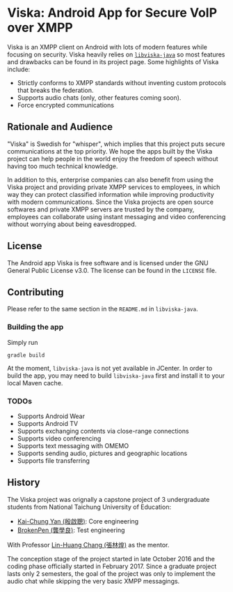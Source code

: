 Viska: Android App for Secure VoIP over XMPP
============================================

Viska is an XMPP client on Android with lots of modern features while focusing
on security. Viska heavily relies on
[`libviska-java`](https://github.com/seamlik/libviska-java) so most features and
drawbacks can be found in its project page. Some highlights of Viska include:

* Strictly conforms to XMPP standards without inventing custom protocols that
  breaks the federation.
* Supports audio chats (only, other features coming soon).
* Force encrypted communications

## Rationale and Audience

"Viska" is Swedish for "whisper", which implies that this project puts secure
communications at the top priority. We hope the apps built by the Viska project
can help people in the world enjoy the freedom of speech without having too much
technical knowledge.

In addition to this, enterprise companies can also benefit from using the Viska
project and providing private XMPP services to employees, in which way they can
protect classified information while improving productivity with modern
communications. Since the Viska projects are open source softwares and private
XMPP servers are trusted by the company, employees can collaborate using instant
messaging and video conferencing without worrying about being eavesdropped.

## License

The Android app Viska is free software and is licensed under the GNU General
Public License v3.0. The license can be found in the `LICENSE` file.

## Contributing

Please refer to the same section in the `README.md` in `libviska-java`.

### Building the app

Simply run

```shell
gradle build
```

At the moment, `libviska-java` is not yet available in JCenter. In order to
build the app, you may need to build `libviska-java` first and install it to
your local Maven cache.

### TODOs

  * Supports Android Wear
  * Supports Android TV
  * Supports exchanging contents via close-range connections
  * Supports video conferencing
  * Supports text messaging with OMEMO
  * Supports sending audio, pictures and geographic locations
  * Supports file transferring

## History

The Viska project was orignally a capstone project of 3 undergraduate students
from National Taichung University of Education:

* [Kai-Chung Yan (殷啟聰)](https://github.com/seamlik): Core engineering
* [BrokenPen (龔學良)](https://github.com/BrokenPen): Test engineering

With Professor [Lin-Huang Chang (張林煌)](http://www.ntcu.edu.tw/lchang) as the
mentor.

The conception stage of the project started in late October 2016 and the coding
phase officially started in February 2017. Since a graduate project lasts only
2 semesters, the goal of the project was only to implement the audio chat while
skipping the very basic XMPP messagings.